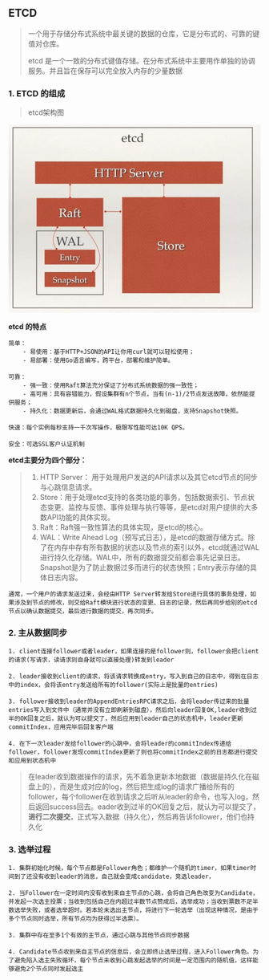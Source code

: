 ## ETCD 

> 一个用于存储分布式系统中最关键的数据的仓库，它是分布式的、可靠的键值对仓库。
>
> etcd 是一个一致的分布式键值存储。在分布式系统中主要用作单独的协调服务。并且旨在保存可以完全放入内存的少量数据

### 1. ETCD 的组成

> etcd架构图

![image](./image/etcd.png)

**etcd 的特点**

```text
简单：
    - 易使用：基于HTTP+JSON的API让你用curl就可以轻松使用；
    - 易部署：使用Go语言编写，跨平台，部署和维护简单。

可靠：
    - 强一致：使用Raft算法充分保证了分布式系统数据的强一致性；
    - 高可用：具有容错能力，假设集群有n个节点，当有(n-1)/2节点发送故障，依然能提供服务；
    - 持久化：数据更新后，会通过WAL格式数据持久化到磁盘，支持Snapshot快照。

快速：每个实例每秒支持一千次写操作，极限写性能可达10K QPS。

安全：可选SSL客户认证机制
```



**etcd主要分为四个部分：**

> 1. HTTP Server： 用于处理用户发送的API请求以及其它etcd节点的同步与心跳信息请求。
> 2. Store：用于处理etcd支持的各类功能的事务，包括数据索引、节点状态变更、监控与反馈、事件处理与执行等等，是etcd对用户提供的大多数API功能的具体实现。
> 3. Raft：Raft强一致性算法的具体实现，是etcd的核心。
> 4. WAL：Write Ahead Log（预写式日志），是etcd的数据存储方式。除了在内存中存有所有数据的状态以及节点的索引以外，etcd就通过WAL进行持久化存储。WAL中，所有的数据提交前都会事先记录日志。Snapshot是为了防止数据过多而进行的状态快照；Entry表示存储的具体日志内容。

```text
通常，一个用户的请求发送过来，会经由HTTP Server转发给Store进行具体的事务处理，如果涉及到节点的修改，则交给Raft模块进行状态的变更、日志的记录，然后再同步给别的etcd节点以确认数据提交，最后进行数据的提交，再次同步。
```

### 2. 主从数据同步

```text
1. client连接follower或者leader，如果连接的是follower则，follower会把client的请求(写请求，读请求则自身就可以直接处理)转发到leader

2. leader接收到client的请求，将该请求转换成entry，写入到自己的日志中，得到在日志中的index，会将该entry发送给所有的follower(实际上是批量的entries)

3. follower接收到leader的AppendEntriesRPC请求之后，会将leader传过来的批量entries写入到文件中（通常并没有立即刷新到磁盘），然后向leader回复OK,leader收到过半的OK回复之后，就认为可以提交了，然后应用到leader自己的状态机中，leader更新commitIndex，应用完毕后回复客户端

4. 在下一次leader发给follower的心跳中，会将leader的commitIndex传递给follower，follower发现commitIndex更新了则也将commitIndex之前的日志都进行提交和应用到状态机中
```

> 在leader收到数据操作的请求，先不着急更新本地数据（数据是持久化在磁盘上的），而是生成对应的log，然后把生成log的请求广播给所有的follower，每个follower在收到请求之后听从leader的命令，也写入log，然后返回success回去。eader收到过半的OK回复之后，就认为可以提交了，**进行二次提交**，正式写入数据（持久化），然后再告诉follower，他们也持久化

### 3. 选举过程

```text
1. 集群初始化时候，每个节点都是Follower角色；都维护一个随机的timer，如果timer时间到了还没有收到leader的消息，自己就会变成candidate，竞选leader，

2. 当Follower在一定时间内没有收到来自主节点的心跳，会将自己角色改变为Candidate，并发起一次选主投票；当收到包括自己在内超过半数节点赞成后，选举成功；当收到票数不足半数选举失败，或者选举超时。若本轮未选出主节点，将进行下一轮选举（出现这种情况，是由于多个节点同时选举，所有节点均为获得过半选票）。

3. 集群中存在至多1个有效的主节点，通过心跳与其他节点同步数据

4. Candidate节点收到来自主节点的信息后，会立即终止选举过程，进入Follower角色。为了避免陷入选主失败循环，每个节点未收到心跳发起选举的时间是一定范围内的随机值，这样能够避免2个节点同时发起选主
```

